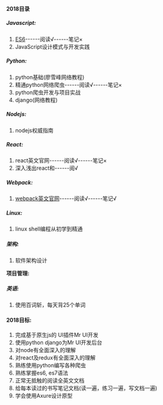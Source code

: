 

#### 2018目录

##### Javascript:

1. [ES6](ecmascript6/README.md)------阅读√------笔记×
2. JavaScript设计模式与开发实践

##### Python: 

1. python基础(廖雪峰网络教程)
2. 精通python网络爬虫------阅读√------笔记×
3. python爬虫开发与项目实战 
4. django(网络教程)

##### Nodejs:

1. nodejs权威指南      

##### React:

1. react英文官网------阅读√------笔记×
2. 深入浅出react和------阅√

##### Webpack:
1. [webpack英文官网](webpack/README.md)------阅读√------笔记√

##### Linux:

1. linux shell编程从初学到精通

##### 架构:

1. 软件架构设计

**项目管理:**

##### 英语:
1. 使用百词斩，每天背25个单词

#### 2018目标:

1. 完成基于原生js的 UI插件Mr UI开发
2. 使用python django为Mr UI开发后台
3. 对node有全面深入的理解
4. 对react及redux有全面深入的理解
5. 熟练使用python编写各种爬虫
6. 熟练掌握es6, es7语法
7. 正常无抵触的阅读全英文文档
8. 给每本读过的书写笔记文档(读一遍，练习一遍，写文档一遍)
9. 学会使用Axure设计原型
